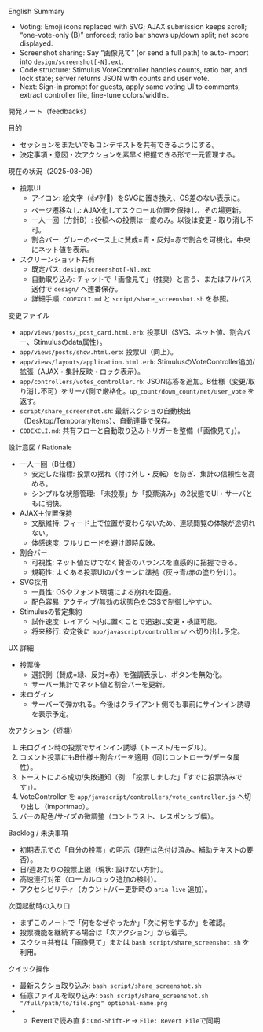 English Summary
- Voting: Emoji icons replaced with SVG; AJAX submission keeps scroll; “one-vote-only (B)” enforced; ratio bar shows up/down split; net score displayed.
- Screenshot sharing: Say “画像見て” (or send a full path) to auto-import into `design/screenshot[-N].ext`.
- Code structure: Stimulus VoteController handles counts, ratio bar, and lock state; server returns JSON with counts and user vote.
- Next: Sign-in prompt for guests, apply same voting UI to comments, extract controller file, fine-tune colors/widths.

開発ノート（feedbacks）

目的
- セッションをまたいでもコンテキストを共有できるようにする。
- 決定事項・意図・次アクションを素早く把握できる形で一元管理する。

現在の状況（2025-08-08）
- 投票UI
  - アイコン: 絵文字（👍👎/💬）をSVGに置き換え、OS差のない表示に。
  - ページ遷移なし: AJAX化してスクロール位置を保持し、その場更新。
  - 一人一回（方針B）: 投稿への投票は一度のみ。以後は変更・取り消し不可。
  - 割合バー: グレーのベース上に賛成=青・反対=赤で割合を可視化。中央にネット値を表示。
- スクリーンショット共有
  - 既定パス: `design/screenshot[-N].ext`
  - 自動取り込み: チャットで「画像見て」（推奨）と言う、またはフルパス送付で `design/` へ連番保存。
  - 詳細手順: `CODEXCLI.md` と `script/share_screenshot.sh` を参照。

変更ファイル
- `app/views/posts/_post_card.html.erb`: 投票UI（SVG、ネット値、割合バー、Stimulusのdata属性）。
- `app/views/posts/show.html.erb`: 投票UI（同上）。
- `app/views/layouts/application.html.erb`: StimulusのVoteController追加/拡張（AJAX・集計反映・ロック表示）。
- `app/controllers/votes_controller.rb`: JSON応答を追加。B仕様（変更/取り消し不可）をサーバ側で厳格化。`up_count/down_count/net/user_vote` を返す。
- `script/share_screenshot.sh`: 最新スクショの自動検出（Desktop/TemporaryItems）、自動連番で保存。
- `CODEXCLI.md`: 共有フローと自動取り込みトリガーを整備（「画像見て」）。

設計意図 / Rationale
- 一人一回（B仕様）
  - 安定した指標: 投票の揺れ（付け外し・反転）を防ぎ、集計の信頼性を高める。
  - シンプルな状態管理: 「未投票」か「投票済み」の2状態でUI・サーバともに明快。
- AJAX＋位置保持
  - 文脈維持: フィード上で位置が変わらないため、連続閲覧の体験が途切れない。
  - 体感速度: フルリロードを避け即時反映。
- 割合バー
  - 可視性: ネット値だけでなく賛否のバランスを直感的に把握できる。
  - 規範性: よくある投票UIのパターンに準拠（灰→青/赤の塗り分け）。
- SVG採用
  - 一貫性: OSやフォント環境による崩れを回避。
  - 配色容易: アクティブ/無効の状態色をCSSで制御しやすい。
- Stimulusの暫定集約
  - 試作速度: レイアウト内に置くことで迅速に変更・検証可能。
  - 将来移行: 安定後に `app/javascript/controllers/` へ切り出し予定。

UX 詳細
- 投票後
  - 選択側（賛成=緑、反対=赤）を強調表示し、ボタンを無効化。
  - サーバー集計でネット値と割合バーを更新。
- 未ログイン
  - サーバーで弾かれる。今後はクライアント側でも事前にサインイン誘導を表示予定。

次アクション（短期）
1) 未ログイン時の投票でサインイン誘導（トースト/モーダル）。
2) コメント投票にもB仕様＋割合バーを適用（同じコントローラ/データ属性）。
3) トーストによる成功/失敗通知（例: 「投票しました」「すでに投票済みです」）。
4) VoteController を `app/javascript/controllers/vote_controller.js` へ切り出し（importmap）。
5) バーの配色/サイズの微調整（コントラスト、レスポンシブ幅）。

Backlog / 未決事項
- 初期表示での「自分の投票」の明示（現在は色付け済み。補助テキストの要否）。
- 日/週あたりの投票上限（現状: 設けない方針）。
- 高速連打対策（ローカルロック追加の検討）。
- アクセシビリティ（カウント/バー更新時の `aria-live` 追加）。

次回起動時の入り口
- まずこのノートで「何をなぜやったか」「次に何をするか」を確認。
- 投票機能を継続する場合は「次アクション」から着手。
- スクショ共有は「画像見て」または `bash script/share_screenshot.sh` を利用。

クイック操作
- 最新スクショ取り込み: `bash script/share_screenshot.sh`
- 任意ファイルを取り込み: `bash script/share_screenshot.sh "/full/path/to/file.png" optional-name.png`
- - Revertで読み直す: `Cmd-Shift-P` → `File: Revert File`で同期

